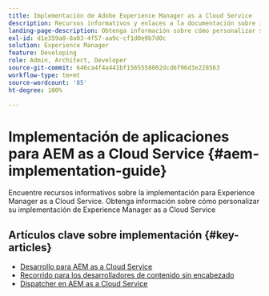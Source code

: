 ```yaml
---
title: Implementación de Adobe Experience Manager as a Cloud Service
description: Recursos informativos y enlaces a la documentación sobre implementación de Adobe Experience Manager as a Cloud Service
landing-page-description: Obtenga información sobre cómo personalizar su implementación de Experience Manager as a Cloud Service
exl-id: d1e359a0-8a03-4f57-aa9c-cf1d0e9b7d0c
solution: Experience Manager
feature: Developing
role: Admin, Architect, Developer
source-git-commit: 646ca4f4a441bf1565558002dcd6f96d3e228563
workflow-type: tm+mt
source-wordcount: '85'
ht-degree: 100%

---
```



# Implementación de aplicaciones para AEM as a Cloud Service {#aem-implementation-guide}

Encuentre recursos informativos sobre la implementación para Experience Manager as a Cloud Service. Obtenga información sobre cómo personalizar su implementación de Experience Manager as a Cloud Service

## Artículos clave sobre implementación {#key-articles}

* [Desarrollo para AEM as a Cloud Service](developing/introduction/development-guidelines.md)
* [Recorrido para los desarrolladores de contenido sin encabezado](/help/journey-headless/developer/overview.md)
* [Dispatcher en AEM as a Cloud Service](dispatcher/overview.md)
